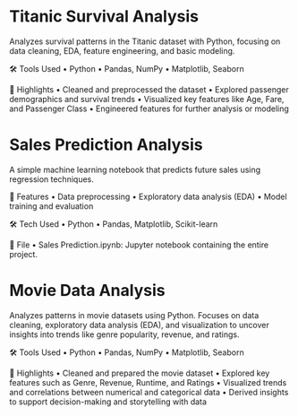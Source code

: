 # Titanic Survival Analysis 

Analyzes survival patterns in the Titanic dataset with Python, focusing on data cleaning, EDA, feature engineering, and basic modeling.

🛠️ Tools Used
	•	Python
	•	Pandas, NumPy
	•	Matplotlib, Seaborn

📌 Highlights
	•	Cleaned and preprocessed the dataset
	•	Explored passenger demographics and survival trends
	•	Visualized key features like Age, Fare, and Passenger Class
	•	Engineered features for further analysis or modeling


# Sales Prediction Analysis 
A simple machine learning notebook that predicts future sales using regression techniques.

🚀 Features
	•	Data preprocessing
	•	Exploratory data analysis (EDA)
	•	Model training and evaluation

🛠️ Tech Used
	•	Python
	•	Pandas, Matplotlib, Scikit-learn

📁 File
	•	Sales Prediction.ipynb: Jupyter notebook containing the entire project.

# Movie Data Analysis

Analyzes patterns in movie datasets using Python. Focuses on data cleaning, exploratory data analysis (EDA), and visualization to uncover insights into trends like genre popularity, revenue, and ratings.

🛠️ Tools Used
	•	Python
	•	Pandas, NumPy
	•	Matplotlib, Seaborn

📌 Highlights
	•	Cleaned and prepared the movie dataset
	•	Explored key features such as Genre, Revenue, Runtime, and Ratings
	•	Visualized trends and correlations between numerical and categorical data
	•	Derived insights to support decision-making and storytelling with data
